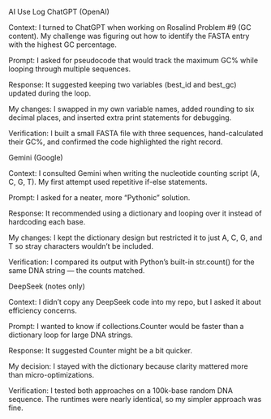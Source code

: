 AI Use Log
ChatGPT (OpenAI)

Context: I turned to ChatGPT when working on Rosalind Problem #9 (GC content). My challenge was figuring out how to identify the FASTA entry with the highest GC percentage.

Prompt: I asked for pseudocode that would track the maximum GC% while looping through multiple sequences.

Response: It suggested keeping two variables (best_id and best_gc) updated during the loop.

My changes: I swapped in my own variable names, added rounding to six decimal places, and inserted extra print statements for debugging.

Verification: I built a small FASTA file with three sequences, hand-calculated their GC%, and confirmed the code highlighted the right record.

Gemini (Google)

Context: I consulted Gemini when writing the nucleotide counting script (A, C, G, T). My first attempt used repetitive if-else statements.

Prompt: I asked for a neater, more “Pythonic” solution.

Response: It recommended using a dictionary and looping over it instead of hardcoding each base.

My changes: I kept the dictionary design but restricted it to just A, C, G, and T so stray characters wouldn’t be included.

Verification: I compared its output with Python’s built-in str.count() for the same DNA string — the counts matched.

DeepSeek (notes only)

Context: I didn’t copy any DeepSeek code into my repo, but I asked it about efficiency concerns.

Prompt: I wanted to know if collections.Counter would be faster than a dictionary loop for large DNA strings.

Response: It suggested Counter might be a bit quicker.

My decision: I stayed with the dictionary because clarity mattered more than micro-optimizations.

Verification: I tested both approaches on a 100k-base random DNA sequence. The runtimes were nearly identical, so my simpler approach was fine.

